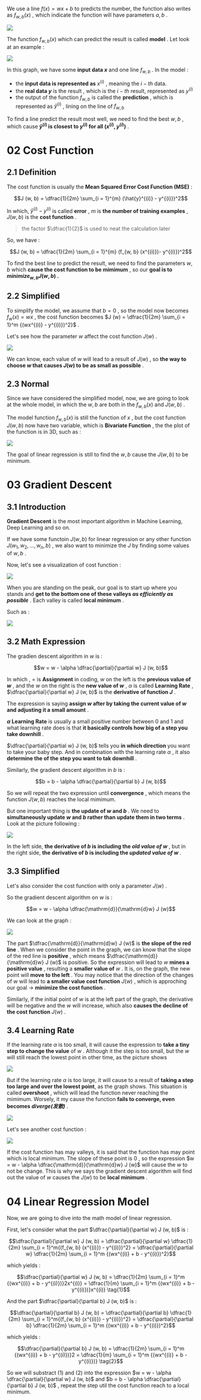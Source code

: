 We use a line $f (x) = wx + b$ to predicts the number, the function also writes as $f_{w,b} (x)$ , which indicate the function will have parameters $a, b$ .

![](imgs/linear_regression.png)

The function $f_{w, b} (x)$ which can predict the result is called **model** . Let look at an example :

![](imgs/samples.png)

In this graph, we have some **input data $x$** and one line $f_{w,b}$ . In the model : 
- the **input data is represented as** $x^{(i)}$ , meaning the $i-th$ data.
- the **real data $y$** is the result , which is the $i-th$ result, represented as $y^{(i)}$ 
- the output of the function $f_{w, b}$ is called the **prediction** , which is represented as $\hat{y}^{(i)}$ , lining on the line of $f_{w, b}$ 

To find a line predict the result most well, we need to find the best $w, b$ , which cause **$\hat{y}^{(i)}$ is closest to $y^{(i)}$ for all $(x^{(i)}, y^{(i)})$** .

# 02 Cost Function

## 2.1 Definition

The cost function is usually the **Mean Squared Error Cost Function (MSE)** :

$$J (w, b) = \dfrac{1}{2m} \sum_{i = 1}^{m} (\hat{y}^{(i)} - y^{(i)})^2$$

In which, $\hat{y}^{(i)} - y^{(i)}$ is called **error** , $m$ is **the number of training examples** , $J (w, b)$ is the **cost function** .

> the factor $\dfrac{1}{2}$ is used to neat the calculation later

So, we have : 

$$J (w, b) = \dfrac{1}{2m} \sum_{i = 1}^{m} (f_{w, b} (x^{(i)})- y^{(i)})^2$$

To find the best line to predict the result, we need to find the parameters $w, b$ which **cause the cost function to be mimimum** , so our **goal is to ${minimize_{w, b} J (w, b)}$ .**

## 2.2 Simplified

To simplify the model, we assume that $b = 0$ , so the model now becomes $f_w (x) = wx$ , the cost function becomes $J (w) = \dfrac{1}{2m} \sum_{i = 1}^m {(wx^{(i)} - y^{(i)})^2}$ .

Let's see how the parameter $w$ affect the cost function $J(w)$ .

![](imgs/costfunction_of_w.png)

We can know, each value of $w$ will lead to a result of $J (w)$ , so **the way to choose $w$ that causes $J (w)$ to be as small as possible** .

## 2.3 Normal

Since we have considered the simplified model, now, we are going to look at the whole model, in which the $w, b$ are both in the $f_{w, b} (x)$ and $J(w, b)$ .

The model function $f_{w, b} (x)$ is still the function of $x$ , but the cost function $J (w, b)$ now have two variable, which is **Bivariate Function** , the the plot of the function is in 3D, such as : 

![](imgs/3d-j.png)

The goal of linear regression is still to find the $w, b$ cause the $J(w, b)$ to be minimum.

# 03 Gradient Descent

## 3.1 Introduction

**Gradient Descent** is the most important algorithm in Machine Learning, Deep Learning and so on.

If we have some functoin $J (w, b)$ for linear regression or any other function $J(w_1, w_2, \dots , w_n, b)$ , we also want to minimize the $J$ by finding some values of $w, b$ .

Now, let's see a visualization of cost function : 

![](imgs/costfunction_normal.png)

When you are standing on the peak, our goal is to start up where you stands and **get to the bottom one of these valleys *as efficiently as possible*** . Each valley is called **local minimum** .

Such as : 

![](imgs/downhill.png)

## 3.2 Math Expression

The gradien descent algorithm in $w$ is : 

$$w = w - \alpha \dfrac{\partial}{\partial w} J (w, b)$$
 
In which , $=$ is **Assignment** in coding, $w$ on the left is the **previous value of $w$** , and the $w$ on the right is the **new value of $w$** , $\alpha$ is called **Learning Rate** , $\dfrac{\partial}{\partial w} J (w, b)$ is the **derivative of function $J$** .

The expression is saying **assign $w$ after by taking the current value of $w$ and adjusting it a small amount** .

**$\alpha$ Learning Rate** is usually a small positive number between 0 and 1 and what learning rate does is that **it basically controls how big of a step you take downhill** .

$\dfrac{\partial}{\partial w} J (w, b)$ tells you **in which direction** you want to take your baby step. And in combination with the learning rate $\alpha$ , it also **determine the of the step you want to tak downhill** .

Similarly, the gradient descent algorithm in $b$ is : 

$$b = b - \alpha \dfrac{\partial}{\partial b} J (w, b)$$

So we will repeat the two expression until **convergence** , which means the function $J (w, b)$ reaches the local mimimum.

But one important thing is **the update of $w$ and $b$** . We need to **simultaneously update $w$ and $b$ rather than update them in two terms** . Look at the picture following : 

![](imgs/simultaneously_update.png)

In the left side, **the derivative of $b$ is including the *old value of* $w$** , but in the right side, **the derivative of $b$ is including the *updated value of* $w$** .

## 3.3 Simplified

Let's also consider the cost function with only a parameter $J (w)$ .

So the gradient descent algorithm on $w$ is : 

$$w = w - \alpha \dfrac{\mathrm{d}}{\mathrm{d}w} J (w)$$

We can look at the graph : 

![](imgs/J_w_graph.png)

The part $\dfrac{\mathrm{d}}{\mathrm{d}w} J (w)$ is **the slope of the red line** . When we consider the point in the graph, we can know that the slope of the red line is **positive** , which means $\dfrac{\mathrm{d}}{\mathrm{d}w} J (w)$ is positive. 
So the expression will lead to $w$ **mines a positive value** , resulting a **smaller value of** $w$ . It is, on the graph, the new point will **move to the left** . You may notice that the direction of the changes of $w$ will lead to **a smaller value cost function** $J (w)$ , which is approching our goal -> **minimize the cost function** .

Similarly, if the initial point of $w$ is at the left part of the graph, the derivative will be negative and the $w$ will increase, which also **causes the decline of the cost function** $J (w)$ .

## 3.4 Learning Rate

If the learning rate $\alpha$ is too small, it will cause the expression to **take a tiny step to change the value** of $w$ . Although it the step is too small, but the $w$ will still reach the lowest point in other time, as the picture shows

![](imgs/small_alpha.png)

But if the learning rate $\alpha$ is too large, it will cause to a result of **taking a step too large and over the lowest point**, as the graph shows. This situation is called **overshoot** , which will lead the function never reaching the mimimum. Worsely, it my cause the function **fails to converge, even becomes *diverge(发散)*** .

![](imgs/large_alpha.png)

Let's see another cost function : 

![](imgs/local_minimum.png)

If the cost function has may valleys, it is said that the function has may point which is local minimum. The slope of these point is $0$ , so the expression $w = w - \alpha \dfrac{\mathrm{d}}{\mathrm{d}w} J (w)$ will cause the $w$ to not be change. This is why we says the gradient descent algorithm will find out the value of $w$ causes the $J (w)$ to be **local minimum** .

# 04 Linear Regression Model

Now, we are going to dive into the math model of linear regression.

First, let's consider what the part $\dfrac{\partial}{\partial w} J (w, b)$ is :

$$\dfrac{\partial}{\partial w} J (w, b) 
= \dfrac{\partial}{\partial w} \dfrac{1}{2m} \sum_{i = 1}^m{(f_{w, b} (x^{(i)}) - y^{(i)})^2} 
= \dfrac{\partial}{\partial w} \dfrac{1}{2m} \sum_{i = 1}^m {(wx^{(i)} + b - y^{(i)})^2}$$

which yields : 

$$\dfrac{\partial}{\partial w} J (w, b) 
= \dfrac{1}{2m} \sum_{i = 1}^m {(wx^{(i)} + b - y^{(i)})}2x^{(i)}
= \dfrac{1}{m} \sum_{i = 1}^m {(wx^{(i)} + b - y^{(i)})}x^{(i)} \tag{1}$$

And the part $\dfrac{\partial}{\partial b} J (w, b)$ is : 

$$\dfrac{\partial}{\partial b} J (w, b) 
= \dfrac{\partial}{\partial b} \dfrac{1}{2m} \sum_{i = 1}^m{(f_{w, b} (x^{(i)}) - y^{(i)})^2} 
= \dfrac{\partial}{\partial b} \dfrac{1}{2m} \sum_{i = 1}^m {(wx^{(i)} + b - y^{(i)})^2}$$

which yields : 

$$\dfrac{\partial}{\partial b} J (w, b) 
= \dfrac{1}{2m} \sum_{i = 1}^m {(wx^{(i)} + b - y^{(i)})}2
= \dfrac{1}{m} \sum_{i = 1}^m {(wx^{(i)} + b - y^{(i)})} \tag{2}$$

So we will substract $(1)$ and $(2)$ into the expression $w = w - \alpha \dfrac{\partial}{\partial w} J (w, b)$ and $b = b - \alpha \dfrac{\partial}{\partial b} J (w, b)$ , repeat the step util the cost function reach to a local minimum.